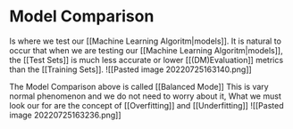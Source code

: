 # Model Comparison
Is where we test our [[Machine Learning Algoritm|models]]. It is natural to occur that when we are testing our [[Machine Learning Algoritm|models]], the [[Test Sets]] is much less accurate or lower [[(DM)Evaluation]] metrics than the [[Training Sets]].
![[Pasted image 20220725163140.png]]

The Model Comparison above is called [[Balanced Mode]]
This is vary normal phenomenon and we do not need to worry about it, What we must look our for are the concept of [[Overfitting]] and [[Underfitting]]
![[Pasted image 20220725163236.png]]

